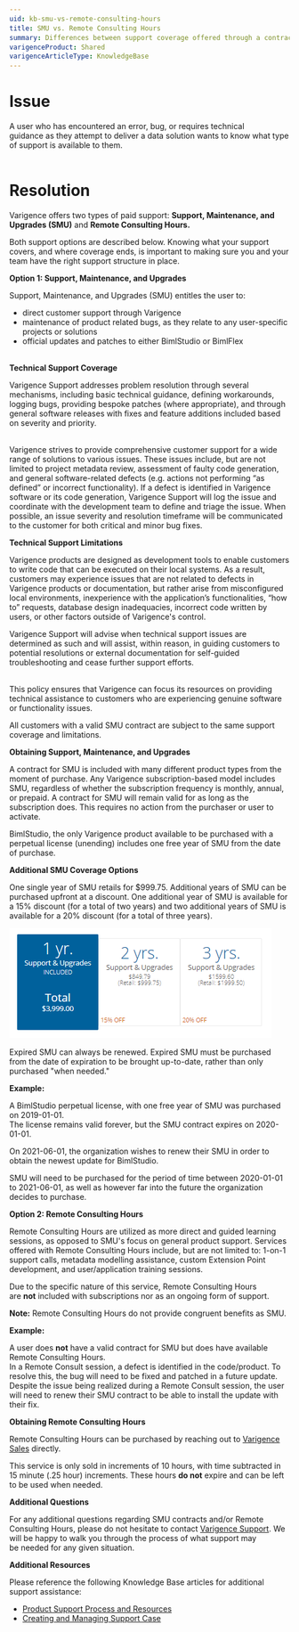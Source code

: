 ```yaml
---
uid: kb-smu-vs-remote-consulting-hours
title: SMU vs. Remote Consulting Hours
summary: Differences between support coverage offered through a contract for Support, Maintenance, and Upgrades and Remote Consulting Hours
varigenceProduct: Shared
varigenceArticleType: KnowledgeBase
---
```

# Issue

A user who has encountered an error, bug, or requires technical guidance as they attempt to deliver a data solution wants to know what type of support is available to them.   
 

# Resolution

Varigence offers two types of paid support: **Support, Maintenance, and Upgrades (SMU)** and **Remote Consulting Hours.**   
  
Both support options are described below. Knowing what your support covers, and where coverage ends, is important to making sure you and your team have the right support structure in place.   
  
**Option 1: Support, Maintenance, and Upgrades**  
  
Support, Maintenance, and Upgrades (SMU) entitles the user to:

*   direct customer support through Varigence
*   maintenance of product related bugs, as they relate to any user-specific projects or solutions
*   official updates and patches to either BimlStudio or BimlFlex  
     

**Technical Support Coverage**  
  
Varigence Support addresses problem resolution through several mechanisms, including basic technical guidance, defining workarounds, logging bugs, providing bespoke patches (where appropriate), and through general software releases with fixes and feature additions included based on severity and priority.    
 

Varigence strives to provide comprehensive customer support for a wide range of solutions to various issues. These issues include, but are not limited to project metadata review, assessment of faulty code generation, and general software-related defects (e.g. actions not performing “as defined” or incorrect functionality). If a defect is identified in Varigence software or its code generation, Varigence Support will log the issue and coordinate with the development team to define and triage the issue. When possible, an issue severity and resolution timeframe will be communicated to the customer for both critical and minor bug fixes. 

  
**Technical Support Limitations**  
  
Varigence products are designed as development tools to enable customers to write code that can be executed on their local systems. As a result, customers may experience issues that are not related to defects in Varigence products or documentation, but rather arise from misconfigured local environments, inexperience with the application’s functionalities, “how to” requests, database design inadequacies, incorrect code written by users, or other factors outside of Varigence's control. 

Varigence Support will advise when technical support issues are determined as such and will assist, within reason, in guiding customers to potential resolutions or external documentation for self-guided troubleshooting and cease further support efforts.    
 

This policy ensures that Varigence can focus its resources on providing technical assistance to customers who are experiencing genuine software or functionality issues.  

  
All customers with a valid SMU contract are subject to the same support coverage and limitations.  
  
  
**Obtaining Support, Maintenance, and Upgrades**  
  
A contract for SMU is included with many different product types from the moment of purchase. Any Varigence subscription-based model includes SMU, regardless of whether the subscription frequency is monthly, annual, or prepaid. A contract for SMU will remain valid for as long as the subscription does. This requires no action from the purchaser or user to activate.   
  
BimlStudio, the only Varigence product available to be purchased with a perpetual license (unending) includes one free year of SMU from the date of purchase.  
  
**Additional SMU Coverage Options**  
  
One single year of SMU retails for $999.75. Additional years of SMU can be purchased upfront at a discount. One additional year of SMU is available for a 15% discount (for a total of two years) and two additional years of SMU is available for a 20% discount (for a total of three years).   
  
![Additional SMU Coverage Options](../static/img/kb-smu-vs-remote-consulting-hours.png "Additional SMU Coverage Options") 
  
Expired SMU can always be renewed. Expired SMU must be purchased from the date of expiration to be brought up-to-date, rather than only purchased "when needed."   
  
**Example:**   
  
A BimlStudio perpetual license, with one free year of SMU was purchased on 2019-01-01.   
The license remains valid forever, but the SMU contract expires on 2020-01-01.   
  
On 2021-06-01, the organization wishes to renew their SMU in order to obtain the newest update for BimlStudio.   
  
SMU will need to be purchased for the period of time between 2020-01-01 to 2021-06-01, as well as however far into the future the organization decides to purchase.   
  
  
  
**Option 2: Remote Consulting Hours**  
  
Remote Consulting Hours are utilized as more direct and guided learning sessions, as opposed to SMU's focus on general product support. Services offered with Remote Consulting Hours include, but are not limited to: 1-on-1 support calls, metadata modelling assistance, custom Extension Point development, and user/application training sessions.   
  
Due to the specific nature of this service, Remote Consulting Hours are **not** included with subscriptions nor as an ongoing form of support.   
  
**Note:** Remote Consulting Hours do not provide congruent benefits as SMU.  
  
**Example:**   
  
A user does **not** have a valid contract for SMU but does have available Remote Consulting Hours.  
In a Remote Consult session, a defect is identified in the code/product. To resolve this, the bug will need to be fixed and patched in a future update.   
Despite the issue being realized during a Remote Consult session, the user will need to renew their SMU contract to be able to install the update with their fix.   
  
**Obtaining Remote Consulting Hours**   
  
Remote Consulting Hours can be purchased by reaching out to [Varigence Sales](mailto:sales@varigence.com) directly.  
  
This service is only sold in increments of 10 hours, with time subtracted in 15 minute (.25 hour) increments. These hours **do not** expire and can be left to be used when needed.   
  
**Additional Questions**   
  
For any additional questions regarding SMU contracts and/or Remote Consulting Hours, please do not hesitate to contact [Varigence Support](mailto:support@varigence.com). We will be happy to walk you through the process of what support may be needed for any given situation.    
  
**Additional Resources**  
  
Please reference the following Knowledge Base articles for additional support assistance: 

*   [Product Support Process and Resources](xref:kb-product-support-process-and-resources)
*   [Creating and Managing Support Case](xref:kb-creating-and-managing-support-cases)